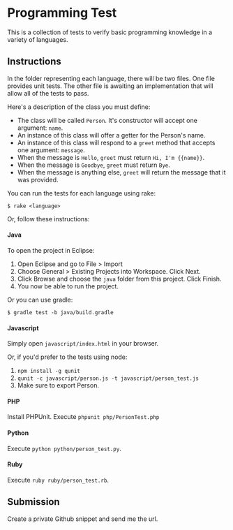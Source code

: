 # Programming Test

This is a collection of tests to verify basic programming knowledge in a variety of languages.

## Instructions

In the folder representing each language, there will be two files. One file provides unit tests. The other file is awaiting an implementation that will allow all of the tests to pass.

Here's a description of the class you must define:

+ The class will be called `Person`. It's constructor will accept one argument: `name`.
+ An instance of this class will offer a getter for the Person's name.
+ An instance of this class will respond to a `greet` method that accepts one argument: `message`.
+ When the message is `Hello`, `greet` must return `Hi, I'm {{name}}`.
+ When the message is `Goodbye`, `greet` must return `Bye`.
+ When the message is anything else, `greet` will return the message that it was provided.

You can run the tests for each language using rake:

    $ rake <language>

Or, follow these instructions:

#### Java

To open the project in Eclipse:

1. Open Eclipse and go to File > Import
2. Choose General > Existing Projects into Workspace. Click Next.
3. Click Browse and choose the `java` folder from this project. Click Finish.
4. You now be able to run the project.

Or you can use gradle:

    $ gradle test -b java/build.gradle

#### Javascript

Simply open `javascript/index.html` in your browser.

Or, if you'd prefer to the tests using node:

1. `npm install -g qunit`
2. `qunit -c javascript/person.js -t javascript/person_test.js`
3. Make sure to export Person.

#### PHP

Install PHPUnit. Execute `phpunit php/PersonTest.php`

#### Python

Execute `python python/person_test.py`.

#### Ruby

Execute `ruby ruby/person_test.rb`.

## Submission

Create a private Github snippet and send me the url.
